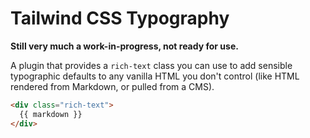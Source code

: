 # Tailwind CSS Typography

**Still very much a work-in-progress, not ready for use.**

A plugin that provides a `rich-text` class you can use to add sensible typographic defaults to any vanilla HTML you don't control (like HTML rendered from Markdown, or pulled from a CMS).

```html
<div class="rich-text">
  {{ markdown }}
</div>
```

